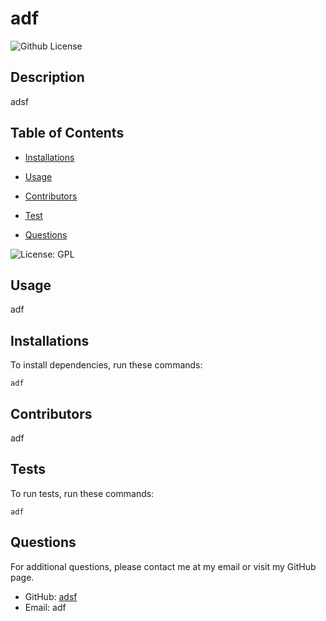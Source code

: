 # adf
  ![Github License](https://img.shields.io/badge/License-MIT-yellow.svg)

## Description 

  adsf

  ## Table of Contents 

  * [Installations](#installations)

  * [Usage](#usage)
  
  * [Contributors](#contributors)

  * [Test](#tests)

  * [Questions](#questions)

  ![License: GPL](https://img.shields.io/badge/License-GPL-blue.svg)

  ## Usage
  adf
  
  ## Installations

  To install dependencies, run these commands:

  ```
  adf
  ```

  ## Contributors

  adf

  ## Tests

  To run tests, run these commands:

  ```
  adf
  ```

  ## Questions

  For additional questions, please contact me at my email or visit my GitHub page.

  - GitHub: [adsf](https://github.com/adsf/)
  - Email:  adf
  